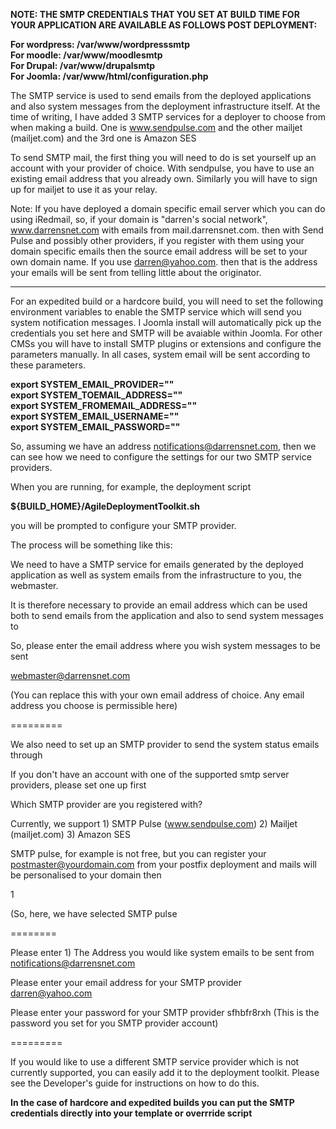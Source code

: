 **NOTE: THE SMTP CREDENTIALS THAT YOU SET AT BUILD TIME FOR YOUR APPLICATION ARE AVAILABLE AS FOLLOWS POST DEPLOYMENT:**  

**For wordpress: /var/www/wordpresssmtp**  
**For moodle: /var/www/moodlesmtp**  
**For Drupal: /var/www/drupalsmtp**  
**For Joomla: /var/www/html/configuration.php**  

The SMTP service is used to send emails from the deployed applications and also system messages from the deployment infrastructure itself. 
At the time of writing, I have added 3 SMTP services for a deployer to choose from when making a build. One is www.sendpulse.com and the other mailjet (mailjet.com) and the 3rd one is Amazon SES

To send SMTP mail, the first thing you will need to do is set yourself up an account with your provider of choice. With sendpulse, you have to use an existing email address that you already own. Similarly you will have to sign up for mailjet to use it as your relay. 

Note: If you have deployed a domain specific email server which you can do using iRedmail, so, if your domain is "darren's social network", www.darrensnet.com with emails from mail.darrensnet.com. then with Send Pulse and possibly other providers, if you register with them using your domain specific emails then the source email address will be set to your own domain name. If you use darren@yahoo.com. then that is the address your emails will be sent from telling little about the originator.

-------------------------
For an expedited build or a hardcore build, you will need to set the following environment variables to enable the SMTP service which will send you system notification messages. I Joomla install will automatically pick up the credentials you set here and SMTP will be avaiable within Joomla. For other CMSs you will have to install SMTP plugins or extensions and configure the parameters manually. In all cases, system email will be sent according to these parameters.  

**export SYSTEM_EMAIL_PROVIDER=""  
export SYSTEM_TOEMAIL_ADDRESS=""  
export SYSTEM_FROMEMAIL_ADDRESS=""  
export SYSTEM_EMAIL_USERNAME=""  
export SYSTEM_EMAIL_PASSWORD=""** 

So, assuming we have an address notifications@darrensnet.com, then we can see how we need to configure the settings for our two SMTP service providers.

When you are running, for example, the deployment script

**${BUILD_HOME}/AgileDeploymentToolkit.sh** 

you will be prompted to configure your SMTP provider.

The process will be something like this:

We need to have a SMTP service for emails generated by the deployed application as well as system emails from the infrastructure to you, the webmaster.

It is therefore necessary to provide an email address which can be used both to send emails from the application and also to send system messages to

So, please enter the email address where you wish system messages to be sent

webmaster@darrensnet.com 

(You can replace this with your own email address of choice. Any email address you choose is permissible here)

=========

We also need to set up an SMTP provider to send the system status emails through

If you don't have an account with one of the supported smtp server providers, please set one up first

Which SMTP provider are you registered with?

Currently, we support 1) SMTP Pulse (www.sendpulse.com) 2) Mailjet (mailjet.com) 3) Amazon SES

SMTP pulse, for example is not free, but you can register your postmaster@yourdomain.com from your postfix deployment and mails will be personalised to your domain then

1

(So, here, we have selected SMTP pulse

========

Please enter 1) The Address you would like system emails to be sent from
notifications@darrensnet.com

Please enter your email address for your SMTP provider
darren@yahoo.com 

Please enter your password for your SMTP provider
sfhbfr8rxh (This is the password you set for you SMTP provider account)

=========

If you would like to use a different SMTP service provider which is not currently supported, you can easily add it to the deployment toolkit. Please see the Developer's guide for instructions on how to do this. 

**In the case of hardcore and expedited builds you can put the SMTP credentials directly into your template or overrride script**
